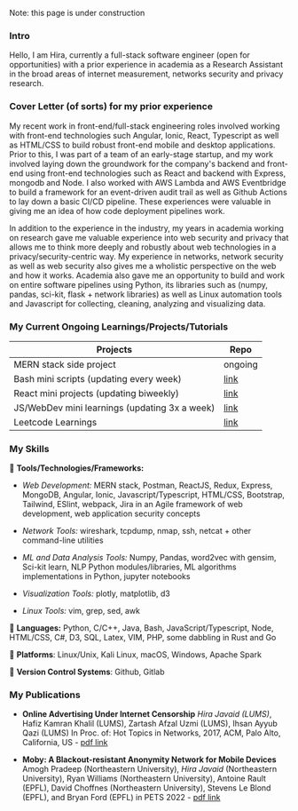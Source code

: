 Note: this page is under construction

### Intro

Hello, I am Hira, currently a full-stack software engineer (open for opportunities) with a prior experience in academia as a Research Assistant in the broad areas of internet measurement, networks security and privacy research.

### Cover Letter (of sorts) for my prior experience

My recent work in front-end/full-stack engineering roles involved working with front-end technologies such Angular, Ionic, React, Typescript as well as HTML/CSS to build robust front-end mobile and desktop applications. Prior to this, I was part of a team of an early-stage startup, and my work involved laying down the groundwork for the company's backend and front-end using front-end technologies such as React and backend with Express, mongodb and Node. I also worked with AWS Lambda and AWS Eventbridge to build a framework for an event-driven audit trail as well as Github Actions to lay down a basic CI/CD pipeline. These experiences were valuable in giving me an idea of how code deployment pipelines work. 

In addition to the experience in the industry, my years in academia working on research gave me valuable experience into web security and privacy that allows me to think more deeply and robustly about web technologies in a privacy/security-centric way. My experience in networks, network security as well as web security also gives me a wholistic perspective on the web and how it works. Academia also gave me an opportunity to build and work on entire software pipelines using Python, its libraries such as (numpy, pandas, sci-kit, flask + network libraries) as well as Linux automation tools and Javascript for collecting, cleaning, analyzing and visualizing data. 


### My Current Ongoing Learnings/Projects/Tutorials 

|  Projects                                            | Repo                                                     |
|------------------------------------------------------|-------------------------------------------------         |
| MERN stack side project                              |    ongoing                                               |
| Bash mini scripts (updating every week)              |    [link](https://github.com/h-100/bash_learnings)       |
| React mini projects (updating biweekly)              |    [link](https://github.com/h-100/react_things)         |
| JS/WebDev mini learnings (updating 3x a week)        |    [link](https://github.com/h-100/webdev_things)        |
| Leetcode Learnings                                   |    [link](https://github.com/h-100/leetcode)             |


### My Skills 

🌱 **Tools/Technologies/Frameworks:**
- *Web Development:* MERN stack, Postman, ReactJS, Redux, Express, MongoDB, Angular, Ionic, Javascript/Typescript, HTML/CSS, Bootstrap, Tailwind, ESlint, webpack, Jira in an Agile framework of web development, web application security concepts 
                
- *Network Tools:* wireshark, tcpdump, nmap, ssh, netcat + other command-line utilities 
                
- *ML and Data Analysis Tools:* Numpy, Pandas, word2vec with gensim, Sci-kit learn, NLP Python modules/libraries, ML algorithms implementations in Python, jupyter notebooks 
                
- *Visualization Tools:* plotly, matplotlib, d3 
- *Linux Tools:* vim, grep, sed, awk 
                
🌱 **Languages:** Python, C/C++, Java, Bash, JavaScript/Typescript, Node, HTML/CSS, C\#, D3, SQL, Latex, VIM, PHP, some dabbling in Rust and Go

🌱 **Platforms**: Linux/Unix, Kali Linux, macOS, Windows, Apache Spark

🌱 **Version Control Systems**: Github, Gitlab

### My Publications 

- **Online Advertising Under Internet Censorship** *Hira Javaid (LUMS)*, Hafiz Kamran Khalil (LUMS), Zartash Afzal Uzmi (LUMS), Ihsan Ayyub Qazi (LUMS) In Proc. of: Hot Topics in Networks, 2017, ACM, Palo Alto, California, US - [pdf link](https://censorbib.nymity.ch/pdf/Javaid2017a.pdf)
  
- **Moby: A Blackout-resistant Anonymity Network for Mobile Devices** Amogh Pradeep (Northeastern University), *Hira Javaid* (Northeastern University), Ryan Williams (Northeastern University), Antoine Rault (EPFL), David Choffnes (Northeastern University), Stevens Le Blond (EPFL), and Bryan Ford (EPFL) in PETS 2022 - [pdf link](https://petsymposium.org/popets/2022/popets-2022-0071.pdf)


<!--
**h-100/h-100** is a ✨ _special_ ✨ repository because its `README.md` (this file) appears on your GitHub profile.

Here are some ideas to get you started:

- 🔭 I’m currently working on ...
- 🌱 I’m currently learning ...
- 👯 I’m looking to collaborate on ...
- 🤔 I’m looking for help with ...
- 💬 Ask me about ...
- 📫 How to reach me: ...
- 😄 Pronouns: ...
- ⚡ Fun fact: ...
-->
